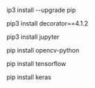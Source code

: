 
ip3 install --upgrade pip

pip3 install decorator==4.1.2 

pip3 install jupyter

pip install opencv-python

pip install tensorflow

pip install keras

